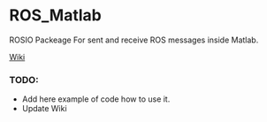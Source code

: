 # ROS_Matlab
ROSIO Packeage For sent and receive ROS messages inside Matlab.

[Wiki](http://wiki.ros.org/rosio)

### TODO:
* Add here example of code how to use it.
* Update Wiki
